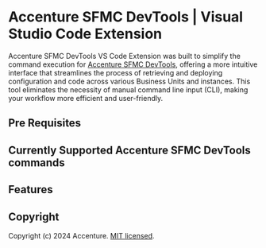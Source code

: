 # **Accenture SFMC DevTools** | Visual Studio Code Extension

Accenture SFMC DevTools VS Code Extension was built to simplify the command execution for [Accenture SFMC DevTools](https://github.com/Accenture/sfmc-devtools-vscode), offering a more intuitive interface that streamlines the process of retrieving and deploying configuration and code across various Business Units and instances. This tool eliminates the necessity of manual command line input (CLI), making your workflow more efficient and user-friendly.

## Pre Requisites

## Currently Supported Accenture SFMC DevTools commands

## Features

## Copyright

Copyright (c) 2024 Accenture. [MIT licensed](https://github.com/Accenture/sfmc-devtools-vscode/blob/main/LICENSE).
